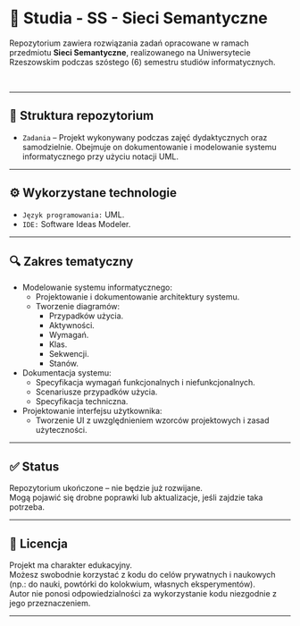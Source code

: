 # 📘 Studia - SS - Sieci Semantyczne  

Repozytorium zawiera rozwiązania zadań opracowane w ramach przedmiotu **Sieci Semantyczne**, realizowanego na Uniwersytecie Rzeszowskim podczas szóstego (6) semestru studiów informatycznych.  

&nbsp;  

---

## 📁 Struktura repozytorium

- `Zadania` – Projekt wykonywany podczas zajęć dydaktycznych oraz samodzielnie. Obejmuje on dokumentowanie i modelowanie systemu informatycznego przy użyciu notacji UML.  

---

## ⚙️ Wykorzystane technologie

- `Język programowania:` UML.  
- `IDE:` Software Ideas Modeler.  

---

## 🔍 Zakres tematyczny

- Modelowanie systemu informatycznego:  
  - Projektowanie i dokumentowanie architektury systemu.  
  - Tworzenie diagramów:  
    -  Przypadków użycia.  
    -  Aktywności.  
    -  Wymagań.  
    -  Klas.  
    -  Sekwencji.  
    -  Stanów.  
- Dokumentacja systemu:  
  - Specyfikacja wymagań funkcjonalnych i niefunkcjonalnych.  
  - Scenariusze przypadków użycia.  
  - Specyfikacja techniczna.  
- Projektowanie interfejsu użytkownika:  
  - Tworzenie UI z uwzględnieniem wzorców projektowych i zasad użyteczności.  

---

## ✅ Status

Repozytorium ukończone – nie będzie już rozwijane.  
Mogą pojawić się drobne poprawki lub aktualizacje, jeśli zajdzie taka potrzeba.  

---

## 📄 Licencja

Projekt ma charakter edukacyjny.  
Możesz swobodnie korzystać z kodu do celów prywatnych i naukowych (np.: do nauki, powtórki do kolokwium, własnych eksperymentów).  
Autor nie ponosi odpowiedzialności za wykorzystanie kodu niezgodnie z jego przeznaczeniem.  

---
